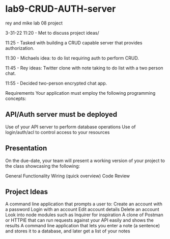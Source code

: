 # lab9-CRUD-AUTH-server
rey and mike lab 08 project

3-31-22
11:20 - Met to discuss project ideas/

11:25 - Tasked with building a CRUD capable server that provides authorization.

11:30 - Michaels idea: to do list requiring auth to perform CRUD.

11:45 - Rey ideas: Twitter clone with note taking to do list with a two person chat.

11:55 - Decided two-person encrypted chat app.

Requirements
Your application must employ the following programming concepts:

## API/Auth server must be deployed
Use of your API server to perform database operations
Use of login/auth/acl to control access to your resources

## Presentation
On the due-date, your team will present a working version of your project to the class showcasing the following:

General Functionality
Wiring (quick overview)
Code Review

## Project Ideas

A command line application that prompts a user to:
Create an account with a password
Login with an account
Edit account details
Delete an account
Look into node modules such as Inquirer for inspiration
A clone of Postman or HTTPIE that can run requests against your API easily and shows the results
A command line application that lets you enter a note (a sentence) and stores it to a database, and later get a list of your notes



